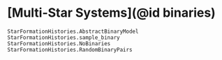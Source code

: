 # [Multi-Star Systems](@id binaries)

```@docs
StarFormationHistories.AbstractBinaryModel
StarFormationHistories.sample_binary
StarFormationHistories.NoBinaries
StarFormationHistories.RandomBinaryPairs
```